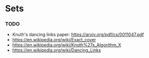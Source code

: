 # Sets

### TODO
- Knuth's dancing links paper: https://arxiv.org/pdf/cs/0011047.pdf
- https://en.wikipedia.org/wiki/Exact_cover
- https://en.wikipedia.org/wiki/Knuth%27s_Algorithm_X
- https://en.wikipedia.org/wiki/Dancing_Links
